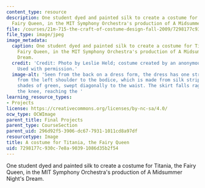 ```yaml
---
content_type: resource
description: One student dyed and painted silk to create a costume for Titania, the
  Fairy Queen, in the MIT Symphony Orchestra's production of A Midsummer Night's Dream.
file: /courses/21m-715-the-craft-of-costume-design-fall-2009/7298177c930c7e8a90391086d35b2f54_IMG_0721.jpg
file_type: image/jpeg
image_metadata:
  caption: One student dyed and painted silk to create a costume for Titania, the
    Fairy Queen, in the MIT Symphony Orchestra's production of A Midsummer Night's
    Dream.
  credit: 'Credit: Photo by Leslie Held; costume created by an anonymous MIT student.
    Used with permission.'
  image-alt: 'Seen from the back on a dress form, the dress has one strap coming across
    from the left shoulder to the bodice, which is made from silk strips in various
    shades of green, swept diagonally to the waist. The skirt falls raggedly past
    the knee, reaching the '
learning_resource_types:
- Projects
license: https://creativecommons.org/licenses/by-nc-sa/4.0/
ocw_type: OCWImage
parent_title: Final Projects
parent_type: CourseSection
parent_uid: 296d92f5-3906-dc67-7931-1011cd8a97df
resourcetype: Image
title: A costume for Titania, the Fairy Queen
uid: 7298177c-930c-7e8a-9039-1086d35b2f54
---
```

One student dyed and painted silk to create a costume for Titania, the Fairy Queen, in the MIT Symphony Orchestra's production of A Midsummer Night's Dream.